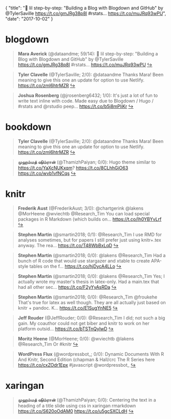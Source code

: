 {
  "title": "💫 lil step-by-step: \"Building a Blog with Blogdown and GitHub\" by @TylerSaville https://t.co/gmJRg38p8l #rstats… https://t.co/muJRq93wPU",
  "date": "2017-10-02"
}

# blogdown

> **Mara Averick** (@dataandme; 59/14): 💫 lil step-by-step: "Building a Blog with Blogdown and GitHub" by  @TylerSaville https://t.co/gmJRg38p8l #rstats… https://t.co/muJRq93wPU  [&#8618;](https://twitter.com/xieyihui/status/914600098398658561)

<!-- -->


> **Tyler Clavelle** (@TylerSaville; 2/0): @dataandme Thanks Mara! Been meaning to give this one an update for option to use Netlify. https://t.co/zml6htrMZR  [&#8618;](https://twitter.com/xieyihui/status/914601414940180480)

<!-- -->


> **Joshua Rosenberg** (@jrosenberg6432; 1/0): It's just a lot of fun to write text inline with code. Made easy due to Blogdown / Hugo / #rstats and @rstudio peep… https://t.co/b5j8mPliKr  [&#8618;](https://twitter.com/xieyihui/status/914520017592602625)

<!-- -->


# bookdown

> **Tyler Clavelle** (@TylerSaville; 2/0): @dataandme Thanks Mara! Been meaning to give this one an update for option to use Netlify. https://t.co/zml6htrMZR  [&#8618;](https://twitter.com/xieyihui/status/914601414940180480)

<!-- -->


> **முஹம்மத் ஷிம்ரான்** (@ThamizhPaiyan; 0/0): Hugo theme similar to https://t.co/YaXcNUKxqm? https://t.co/8CLhhGiO63 https://t.co/wvb1vfNCqs  [&#8618;](https://twitter.com/xieyihui/status/914503194314764289)

<!-- -->


# knitr

> **Frederik Aust** (@FrederikAust; 3/0): @chartgerink @lakens @MorHeene @wviechtb @Research_Tim You can load special packages in R Markdown (which builds on… https://t.co/Ih0YBYvLrf  [&#8618;](https://twitter.com/xieyihui/status/914490604196900864)

<!-- -->


> **Stephen Martin** (@smartin2018; 0/1): @Research_Tim I use RMD for analyses sometimes, but for papers I still prefer just using knitr+.tex anyway. The rea… https://t.co/T48WbBxLqD  [&#8618;](https://twitter.com/xieyihui/status/914604765853646849)

<!-- -->


> **Stephen Martin** (@smartin2018; 0/0): @lakens @Research_Tim Had a bunch of R code that would use stargazer and xtable to create APA-style tables on the f… https://t.co/hjDycA4LLo  [&#8618;](https://twitter.com/xieyihui/status/914606384636973056)

<!-- -->


> **Stephen Martin** (@smartin2018; 0/0): @lakens @Research_Tim Yes; I actually wrote my master's thesis in latex-only. Had a main.tex that had all other sec… https://t.co/F2yYyAsRDa  [&#8618;](https://twitter.com/xieyihui/status/914606021800333312)

<!-- -->


> **Stephen Martin** (@smartin2018; 0/0): @Research_Tim @froukehe That's true for latex as well though. They are all actually just based on knitr + pandoc. K… https://t.co/E1SugYnNE5  [&#8618;](https://twitter.com/xieyihui/status/914605571285843968)

<!-- -->


> **Jeff Rouder** (@JeffRouder; 0/0): @Research_Tim I did; not such a big gain.  My coauthor could not get biber and knitr to work on her platform outsid… https://t.co/bTSTnQylwD  [&#8618;](https://twitter.com/xieyihui/status/914521811198414848)

<!-- -->


> **Moritz Heene** (@MorHeene; 0/0): @wviechtb @lakens @Research_Tim Or #knitr  [&#8618;](https://twitter.com/xieyihui/status/914415945778651136)

<!-- -->


> **WordPress Flux** (@wordpressbot_; 0/0): Dynamic Documents With R And Knitr, Second Edition (chapman &amp; Hall/crc The R Series here  https://t.co/cxZOdr1Epx #javascript @wordpressbot_  [&#8618;](https://twitter.com/xieyihui/status/914354600769093633)

<!-- -->


# xaringan

> **முஹம்மத் ஷிம்ரான்** (@ThamizhPaiyan; 0/0): Centering the text in a heading of a title slide using css in xaringan rmarkdown https://t.co/S620oOdAM0 https://t.co/u5gcSXCLdH  [&#8618;](https://twitter.com/xieyihui/status/914285283176337408)

<!-- -->


